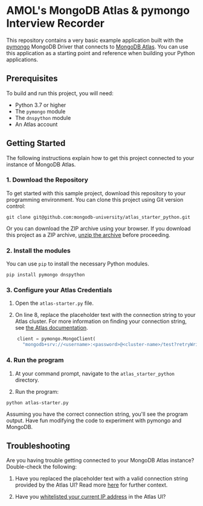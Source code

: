 # AMOL's MongoDB Atlas & pymongo Interview Recorder

This repository contains a very basic example application 
built with the [pymongo](https://docs.mongodb.com/drivers/pymongo)
MongoDB Driver that connects to [MongoDB 
Atlas](https://www.mongodb.com/cloud/atlas). You can use this application
as a starting point and reference when building your Python applications.

## Prerequisites

To build and run this project, you will need:

- Python 3.7 or higher
- The `pymongo` module
- The `dnspython` module
- An Atlas account

## Getting Started

The following instructions explain how to get this project
connected to your instance of MongoDB Atlas.

### 1. Download the Repository

To get started with this sample project, download this repository to your
programming environment. You can clone this project using Git
version control:

```
git clone git@github.com:mongodb-university/atlas_starter_python.git
```

Or you can download the ZIP archive using your browser. If you download
this project as a ZIP archive, 
[unzip the archive](https://www.wikihow.com/Unzip-a-File) before proceeding.

### 2. Install the modules

You can use `pip` to install the necessary Python modules.

```
pip install pymongo dnspython
```

### 3. Configure your Atlas Credentials

1. Open the  `atlas-starter.py` file.

2. On line 8, replace the placeholder text with the connection string 
   to your Atlas cluster. For more information on finding your connection 
   string, see [the Atlas documentation](https://docs.atlas.mongodb.com/driver-connection/).

```python
    client = pymongo.MongoClient(
      "mongodb+srv://<username>:<password>@<cluster-name>/test?retryWrites=true&w=majority")
```

### 4. Run the program

1. At your command prompt, navigate to the `atlas_starter_python` directory.

2. Run the program:

```
python atlas-starter.py
```

Assuming you have the correct connection string, you'll see the program
output. Have fun modifying the code to experiment with pymongo and MongoDB.

## Troubleshooting

Are you having trouble getting connected to your MongoDB Atlas instance?
Double-check the following:

1. Have you replaced the placeholder text with a valid connection string
   provided by the Atlas UI? Read more [here](https://docs.atlas.mongodb.com/driver-connection/)
   for further context.

2. Have you [whitelisted your current IP address](https://docs.atlas.mongodb.com/security-whitelist/)
   in the Atlas UI?
